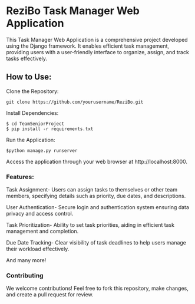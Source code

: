 # ReziBo Task Manager Web Application
This Task Manager Web Application is a comprehensive project developed using the Django framework. It enables efficient task management, providing users with a user-friendly interface to organize, assign, and track tasks effectively.

## How to Use:

Clone the Repository:
```
git clone https://github.com/yourusername/ReziBo.git
```

Install Dependencies:
```
$ cd TeamSeniorProject
$ pip install -r requirements.txt
```
Run the Application:
```
$python manage.py runserver
```
Access the application through your web browser at http://localhost:8000.

### Features:

Task Assignment- Users can assign tasks to themselves or other team members, specifying details such as priority, due dates, and descriptions.

User Authentication- Secure login and authentication system ensuring data privacy and access control.

Task Prioritization- Ability to set task priorities, aiding in efficient task management and completion.

Due Date Tracking- Clear visibility of task deadlines to help users manage their workload effectively.

And many more!


### Contributing

We welcome contributions! Feel free to fork this repository, make changes, and create a pull request for review.
